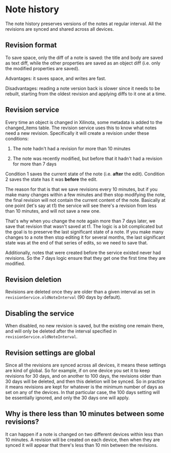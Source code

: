 # Note history

The note history preserves versions of the notes at regular interval. All the revisions are synced and shared across all devices.

## Revision format

To save space, only the diff of a note is saved: the title and body are saved as text diff, while the other properties are saved as an object diff (i.e. only the modified properties are saved).

Advantages: it saves space, and writes are fast.

Disadvantages: reading a note version back is slower since it needs to be rebuilt, starting from the oldest revision and applying diffs to it one at a time.

## Revision service

Every time an object is changed in Xilinota, some metadata is added to the changed_items table. The revision service uses this to know what notes need a new revision. Specifically it will create a revision under these conditions:

1. The note hadn't had a revision for more than 10 minutes

2. The note was recently modified, but before that it hadn't had a revision for more than 7 days

Condition 1 saves the current state of the note (i.e. **after** the edit). Condition 2 saves the state has it was **before** the edit.

The reason for that is that we save revisions every 10 minutes, but if you make many changes within a few minutes and then stop modifying the note, the final revision will not contain the current content of the note. Basically at one point (let's say at t1) the service will see there's a revision from less than 10 minutes, and will not save a new one.

That's why when you change the note again more than 7 days later, we save that revision that wasn't saved at t1. The logic is a bit complicated but the goal is to preserve the last significant state of a note. If you make many changes to a note then stop editing it for several months, the last significant state was at the end of that series of edits, so we need to save that.

Additionally, notes that were created before the service existed never had revisions. So the 7 days logic ensure that they get one the first time they are modified.

## Revision deletion

Revisions are deleted once they are older than a given interval as set in `revisionService.oldNoteInterval` (90 days by default).

## Disabling the service

When disabled, no new revision is saved, but the existing one remain there, and will only be deleted after the interval specified in `revisionService.oldNoteInterval`.

## Revision settings are global

Since all the revisions are synced across all devices, it means these settings are kind of global. So for example, if on one device you set it to keep revisions for 30 days, and on another to 100 days, the revisions older than 30 days will be deleted, and then this deletion will be synced. So in practice it means revisions are kept for whatever is the minimum number of days as set on any of the devices. In that particular case, the 100 days setting will be essentially ignored, and only the 30 days one will apply.

## Why is there less than 10 minutes between some revisions?

It can happen if a note is changed on two different devices within less than 10 minutes. A revision will be created on each device, then when they are synced it will appear that there's less than 10 min between the revisions.
